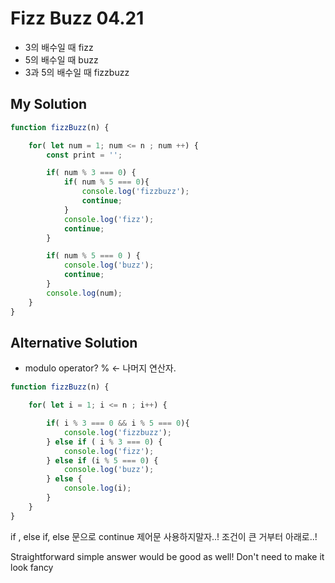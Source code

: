 # **Fizz Buzz 04.21**
- 3의 배수일 때 fizz
- 5의 배수일 때 buzz
- 3과 5의 배수일 때 fizzbuzz

## **My Solution**


```javascript
function fizzBuzz(n) {

    for( let num = 1; num <= n ; num ++) {
        const print = '';

        if( num % 3 === 0) {
            if( num % 5 === 0){
                console.log('fizzbuzz');
                continue;
            }
            console.log('fizz');
            continue;
        } 

        if( num % 5 === 0 ) {
            console.log('buzz');
            continue;
        } 
        console.log(num);
    }
}
```

## **Alternative Solution**
- modulo operator? % <- 나머지 연산자. 

```javascript
function fizzBuzz(n) {

    for( let i = 1; i <= n ; i++) {

        if( i % 3 === 0 && i % 5 === 0){
            console.log('fizzbuzz');
        } else if ( i % 3 === 0) {
            console.log('fizz');
        } else if (i % 5 === 0) {
            console.log('buzz');
        } else {
            console.log(i);
        }
    }
}

```

if , else if, else 문으로 continue 제어문 사용하지말자..! 조건이 큰 거부터 아래로..!

Straightforward simple answer would be good as well!
Don't need to make it look fancy

